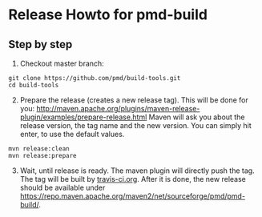 Release Howto for pmd-build
============================

Step by step
-------------
1. Checkout master branch:

``` shell
git clone https://github.com/pmd/build-tools.git
cd build-tools
```

2. Prepare the release (creates a new release tag).
   This will be done for you: http://maven.apache.org/plugins/maven-release-plugin/examples/prepare-release.html
   Maven will ask you about the release version, the tag name and the new version. You can simply hit enter,
   to use the default values.

``` shell
mvn release:clean
mvn release:prepare
```

3.  Wait, until release is ready. The maven plugin will directly push the tag. The tag will be
    built by [travis-ci.org](https://travis-ci.org/pmd). After it is done, the new release
    should be available under https://repo.maven.apache.org/maven2/net/sourceforge/pmd/pmd-build/.

